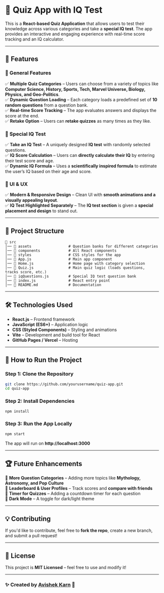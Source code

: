 # 🧠 Quiz App with IQ Test  

This is a **React-based Quiz Application** that allows users to test their knowledge across various categories and take a **special IQ test**. The app provides an interactive and engaging experience with real-time score tracking and an IQ calculator.  

---

## 🚀 Features  

### 🎯 General Features  
✅ **Multiple Quiz Categories** – Users can choose from a variety of topics like **Computer Science, History, Sports, Tech, Marvel Universe, Biology, Physics, and Geo-Politics**.  
✅ **Dynamic Question Loading** – Each category loads a predefined set of **10 random questions** from a question bank.  
✅ **Real-time Score Tracking** – The app evaluates answers and displays the score at the end.  
✅ **Retake Option** – Users can **retake quizzes** as many times as they like.  

### 🧠 Special IQ Test  
✅ **Take an IQ Test** – A uniquely designed **IQ test** with randomly selected questions.  
✅ **IQ Score Calculation** – Users can **directly calculate their IQ** by entering their test score and age.  
✅ **Dynamic IQ Formula** – Uses a **scientifically inspired formula** to estimate the user’s IQ based on their age and score.  

### 🎨 UI & UX  
✅ **Modern & Responsive Design** – Clean UI with **smooth animations and a visually appealing layout**.  
✅ **IQ Test Highlighted Separately** – The **IQ test section** is given a **special placement and design** to stand out.  

---

## 📂 Project Structure  

```
📁 src
│── 📁 assets                 # Question banks for different categories
│── 📁 components             # All React components
│── 📁 styles                 # CSS styles for the app
│── 📜 App.js                 # Main app component
│── 📜 Home.js                # Home page with category selection
│── 📜 Quiz.js                # Main quiz logic (loads questions, tracks score, etc.)
│── 📜 iqQuestions.js         # Special IQ test question bank
│── 📜 index.js               # React entry point
│── 📜 README.md              # Documentation
```

---

## 🛠️ Technologies Used  

- **React.js** – Frontend framework  
- **JavaScript (ES6+)** – Application logic  
- **CSS (Styled Components)** – Styling and animations  
- **Vite** – Development and build tool for React  
- **GitHub Pages / Vercel** – Hosting  

---

## 🚀 How to Run the Project  

### Step 1: Clone the Repository  
```sh
git clone https://github.com/yourusername/quiz-app.git
cd quiz-app
```

### Step 2: Install Dependencies  
```sh
npm install
```

### Step 3: Run the App Locally  
```sh
npm start
```
The app will run on **http://localhost:3000**  

---

## 🏆 Future Enhancements  

🔹 **More Question Categories** – Adding more topics like **Mythology, Astronomy, and Pop Culture**  
🔹 **Leaderboard & User Profiles** – Track scores and **compare with friends**  
🔹 **Timer for Quizzes** – Adding a countdown timer for each question  
🔹 **Dark Mode** – A toggle for dark/light theme  

---

## 💡 Contributing  

If you'd like to contribute, feel free to **fork the repo**, create a new branch, and submit a pull request!  

---

## 📜 License  

This project is **MIT Licensed** – feel free to use and modify it!  

---

### ✨ Created by [Avishek Karn](https://my-portfolio-avishek-karns-projects.vercel.app/) 🎉